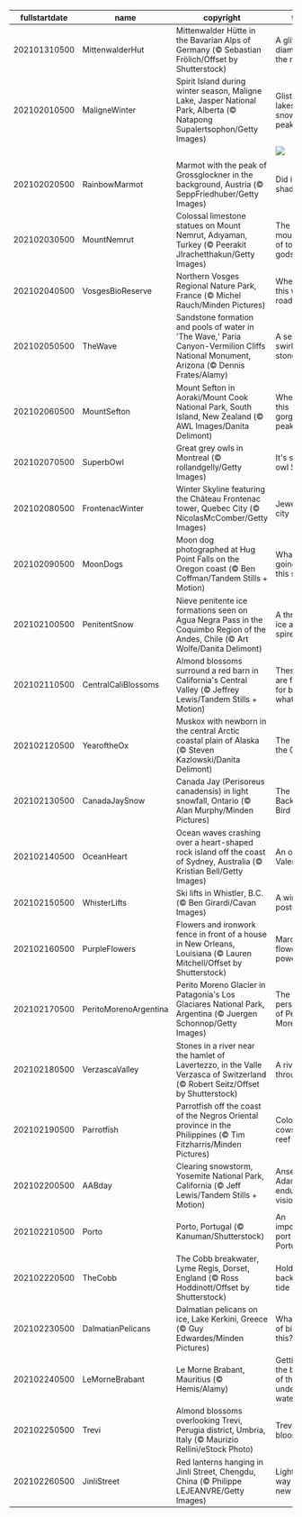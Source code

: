 |fullstartdate|name|copyright|title|image|
|--|--|--|--|--|
202101310500|MittenwalderHut|Mittenwalder Hütte in the Bavarian Alps of Germany (© Sebastian Frölich/Offset by Shutterstock)|A glittering diamond in the rough|![](/en-CA/2021/02/202101310500MittenwalderHut.jpg)|
202102010500|MaligneWinter|Spirit Island during winter season, Maligne Lake, Jasper National Park, Alberta (© Natapong Supalertsophon/Getty Images)|Glistening lakes and snowy peaks|![](/en-CA/2021/02/202102010500MaligneWinter.jpg)|
||||![](/en-CA/2021/02/.jpg)|
202102020500|RainbowMarmot|Marmot with the peak of Grossglockner in the background, Austria (© SeppFriedhuber/Getty Images)|Did it see its shadow?|![](/en-CA/2021/02/202102020500RainbowMarmot.jpg)|
202102030500|MountNemrut|Colossal limestone statues on Mount Nemrut, Adıyaman, Turkey (© Peerakit JIrachetthakun/Getty Images)|The mountaintop of toppled gods|![](/en-CA/2021/02/202102030500MountNemrut.jpg)|
202102040500|VosgesBioReserve|Northern Vosges Regional Nature Park, France (© Michel Rauch/Minden Pictures)|Where is this wintry road?|![](/en-CA/2021/02/202102040500VosgesBioReserve.jpg)|
202102050500|TheWave|Sandstone formation and pools of water in 'The Wave,' Paria Canyon-Vermilion Cliffs National Monument, Arizona (© Dennis Frates/Alamy)|A sea of swirling stone|![](/en-CA/2021/02/202102050500TheWave.jpg)|
202102060500|MountSefton|Mount Sefton in Aoraki/Mount Cook National Park, South Island, New Zealand (© AWL Images/Danita Delimont)|Where is this gorgeous peak?|![](/en-CA/2021/02/202102060500MountSefton.jpg)|
202102070500|SuperbOwl|Great grey owls in Montreal (© rollandgelly/Getty Images)|It's superb owl Sunday|![](/en-CA/2021/02/202102070500SuperbOwl.jpg)|
202102080500|FrontenacWinter|Winter Skyline featuring the Château Frontenac tower, Quebec City (© NicolasMcComber/Getty Images)|Jewel in the city|![](/en-CA/2021/02/202102080500FrontenacWinter.jpg)|
202102090500|MoonDogs|Moon dog photographed at Hug Point Falls on the Oregon coast (© Ben Coffman/Tandem Stills + Motion)|What’s going on in this sky?|![](/en-CA/2021/02/202102090500MoonDogs.jpg)|
202102100500|PenitentSnow|Nieve penitente ice formations seen on Agua Negra Pass in the Coquimbo Region of the Andes, Chile (© Art Wolfe/Danita Delimont)|A throng of ice and spires|![](/en-CA/2021/02/202102100500PenitentSnow.jpg)|
202102110500|CentralCaliBlossoms|Almond blossoms surround a red barn in California's Central Valley (© Jeffrey Lewis/Tandem Stills + Motion)|These trees are famous for bearing what?|![](/en-CA/2021/02/202102110500CentralCaliBlossoms.jpg)|
202102120500|YearoftheOx|Muskox with newborn in the central Arctic coastal plain of Alaska (© Steven Kazlowski/Danita Delimont)|The year of the Ox|![](/en-CA/2021/02/202102120500YearoftheOx.jpg)|
202102130500|CanadaJaySnow|Canada Jay (Perisoreus canadensis) in light snowfall, Ontario (© Alan Murphy/Minden Pictures)|The Great Backyard Bird Count|![](/en-CA/2021/02/202102130500CanadaJaySnow.jpg)|
202102140500|OceanHeart|Ocean waves crashing over a heart-shaped rock island off the coast of Sydney, Australia (© Kristian Bell/Getty Images)|An oceanic Valentine|![](/en-CA/2021/02/202102140500OceanHeart.jpg)|
202102150500|WhisterLifts|Ski lifts in Whistler, B.C. (© Ben Girardi/Cavan Images)|A winter postcard|![](/en-CA/2021/02/202102150500WhisterLifts.jpg)|
202102160500|PurpleFlowers|Flowers and ironwork fence in front of a house in New Orleans, Louisiana (© Lauren Mitchell/Offset by Shutterstock)|Mardi Gras flower power|![](/en-CA/2021/02/202102160500PurpleFlowers.jpg)|
202102170500|PeritoMorenoArgentina|Perito Moreno Glacier in Patagonia's Los Glaciares National Park, Argentina (© Juergen Schonnop/Getty Images)|The persistence of Perito Moreno|![](/en-CA/2021/02/202102170500PeritoMorenoArgentina.jpg)|
202102180500|VerzascaValley|Stones in a river near the hamlet of Lavertezzo, in the Valle Verzasca of Switzerland (© Robert Seitz/Offset by Shutterstock)|A river runs through it|![](/en-CA/2021/02/202102180500VerzascaValley.jpg)|
202102190500|Parrotfish|Parrotfish off the coast of the Negros Oriental province in the Philippines (© Tim Fitzharris/Minden Pictures)|Colourful cows of the reef|![](/en-CA/2021/02/202102190500Parrotfish.jpg)|
202102200500|AABday|Clearing snowstorm, Yosemite National Park, California (© Jeff Lewis/Tandem Stills + Motion)|Ansel Adams' enduring vision|![](/en-CA/2021/02/202102200500AABday.jpg)|
202102210500|Porto|Porto, Portugal (© Kanuman/Shutterstock)|An important port of Portugal|![](/en-CA/2021/02/202102210500Porto.jpg)|
202102220500|TheCobb|The Cobb breakwater, Lyme Regis, Dorset, England (© Ross Hoddinott/Offset by Shutterstock)|Holding back the tide|![](/en-CA/2021/02/202102220500TheCobb.jpg)|
202102230500|DalmatianPelicans|Dalmatian pelicans on ice, Lake Kerkini, Greece (© Guy Edwardes/Minden Pictures)|What kind of bird is this?|![](/en-CA/2021/02/202102230500DalmatianPelicans.jpg)|
202102240500|LeMorneBrabant|Le Morne Brabant, Mauritius (© Hemis/Alamy)|Getting to the bottom of the underwater waterfall|![](/en-CA/2021/02/202102240500LeMorneBrabant.jpg)|
202102250500|Trevi|Almond blossoms overlooking Trevi, Perugia district, Umbria, Italy (© Maurizio Rellini/eStock Photo)|Trevi in bloom|![](/en-CA/2021/02/202102250500Trevi.jpg)|
202102260500|JinliStreet|Red lanterns hanging in Jinli Street, Chengdu, China (© Philippe LEJEANVRE/Getty Images)|Lighting the way to a new year|![](/en-CA/2021/02/202102260500JinliStreet.jpg)|
